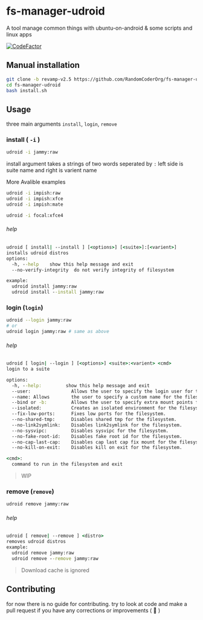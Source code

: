 # fs-manager-udroid

A tool manage common things with ubuntu-on-android
& some scripts and linux apps

[![CodeFactor](https://www.codefactor.io/repository/github/randomcoderorg/fs-manager-udroid/badge)](https://www.codefactor.io/repository/github/randomcoderorg/fs-manager-udroid)

## Manual installation

```bash
git clone -b revamp-v2.5 https://github.com/RandomCoderOrg/fs-manager-udroid.git
cd fs-manager-udroid
bash install.sh
```

## Usage

three main arguments `install`, `login`, `remove`

### install ( `-i` )

```bash
udroid -i jammy:raw
```

install argument takes a strings of two words seperated by `:` left side is suite name and right is varient name

More Avalible examples

```bash
udroid -i impish:raw
udroid -i impish:xfce
udroid -i impish:mate
```

```bash
udroid -i focal:xfce4
```

###### help

```cmd
udroid [ install| --install ] [<options>] [<suite>]:[<varient>]
installs udroid distros
options:
  -h, --help    show this help message and exit
  --no-verify-integrity  do not verify integrity of filesystem

example:
  udroid install jammy:raw
  udroid install --install jammy:raw
```

### login (`login`)

```bash
udroid --login jammy:raw
# or
udroid login jammy:raw # same as above
```

###### help
```cmd
udroid [ login| --login ] [<options>] <suite>:<varient> <cmd>
login to a suite

options:
  -h, --help:         show this help message and exit
  --user:               Allows the user to specify the login user for the filesystem.
  --name: Allows        the user to specify a custom name for the filesystem to install
  --bind or -b:         Allows the user to specify extra mount points for the filesystem.
  --isolated:           Creates an isolated environment for the filesystem.
  --fix-low-ports:      Fixes low ports for the filesystem.
  --no-shared-tmp:      Disables shared tmp for the filesystem.
  --no-link2symlink:    Disables link2symlink for the filesystem.
  --no-sysvipc:         Disables sysvipc for the filesystem.
  --no-fake-root-id:    Disables fake root id for the filesystem.
  --no-cap-last-cap:    Disables cap last cap fix mount for the filesystem.(only per session)
  --no-kill-on-exit:    Disables kill on exit for the filesystem.

<cmd>:
  command to run in the filesystem and exit
```

> WIP

### remove (`remove`)

```bash
udroid remove jammy:raw
```

###### help

```cmd
udroid [ remove| --remove ] <distro>
removes udroid distros
example:
  udroid remove jammy:raw
  udroid remove --remove jammy:raw
```

> Download cache is ignored

## Contributing

for now there is no guide for contributing. try to look at code and make a pull request if you have any corrections or improvements ( 💟 )
